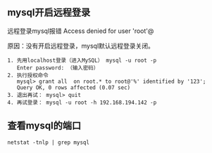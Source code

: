 ## mysql开启远程登录

远程登录mysql报错 Access denied for user 'root'@  

原因：没有开启远程登录，mysql默认远程登录关闭。

```
1. 先用localhost登录（进入MySQL） mysql -u root -p
   Enter password: （输入密码）
2. 执行授权命令
   mysql> grant all  on root.* to root@'%' identified by '123'; 
   Query OK, 0 rows affected (0.07 sec)
3. 退出再试： mysql> quit
4. 再试登录： mysql -u root -h 192.168.194.142 -p
```

## 查看mysql的端口

```
netstat -tnlp | grep mysql
```

